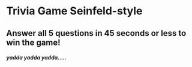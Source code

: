 # Trivia Game Seinfeld-style

## Answer all 5 questions in 45 seconds or less to win the game!

##### yadda yadda yadda.....
